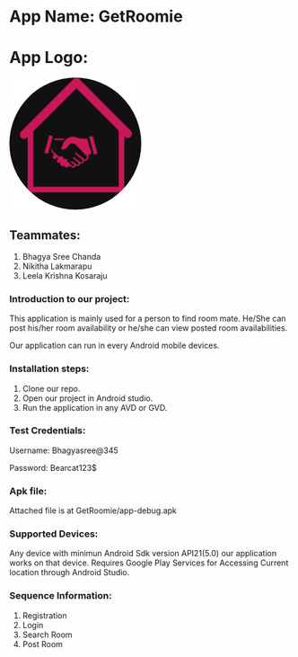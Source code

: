 # App Name: GetRoomie

# App Logo: 
![alt text](GetRoomieCode/app/src/main/res/drawable/icon.jpg)

## Teammates:

1. Bhagya Sree Chanda
1. Nikitha Lakmarapu
1. Leela Krishna Kosaraju


### Introduction to our project:
This application is mainly used for a person to find room mate. He/She can post his/her room availability or he/she can view posted room availabilities.

Our application can run in every Android mobile devices.

### Installation steps:

1. Clone our repo.
1. Open our project in Android studio.
1. Run the application in any AVD or GVD.

### Test Credentials:
Username: Bhagyasree@345

Password: Bearcat123$

### Apk file: 
Attached file is at GetRoomie/app-debug.apk

### Supported Devices:

Any device with minimun Android Sdk version API21(5.0) our application works on that device.
Requires Google Play Services for Accessing Current location through Android Studio.

### Sequence Information:
 1. Registration
 2. Login
 3. Search Room
 4. Post Room

